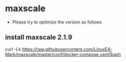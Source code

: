 # maxscale


* Please try to optimize the version as follows

##  install maxscale 2.1.9
 
curl -Lk https://raw.githubusercontent.com/LinuxEA-Mark/maxscale/master/conf/docker-compose.yaml|bash
